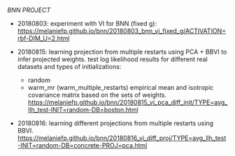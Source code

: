 *BNN PROJECT*

* 20180803: experiment with VI for BNN (fixed g):
        https://melaniefp.github.io/bnn/20180803_bnn_vi_fixed_g/ACTIVATION=rbf-DIM_U=2.html

* 20180815: learning projection from multiple restarts using PCA + BBVI to infer projected weights.
test log likelihood results for different real datasets and types of initializations:
	- random
	- warm_mr (warm_multiple_restarts) empirical mean and isotropic covariance matrix based on the sets of weights.
	https://melaniefp.github.io/bnn/20180815_vi_pca_diff_init/TYPE=avg_llh_test-INIT=random-DB=boston.html

* 20180816: learning different projections from multiple restarts using BBVI.
    https://melaniefp.github.io/bnn/20180816_vi_diff_proj/TYPE=avg_llh_test-INIT=random-DB=concrete-PROJ=pca.html
